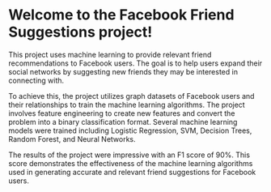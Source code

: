 # Welcome to the Facebook Friend Suggestions project!

This project uses machine learning to provide relevant friend recommendations to Facebook users. The goal is to help users expand their social networks by suggesting new friends they may be interested in connecting with.

To achieve this, the project utilizes graph datasets of Facebook users and their relationships to train the machine learning algorithms. The project involves feature engineering to create new features and convert the problem into a binary classification format. Several machine learning models were trained including Logistic Regression, SVM, Decision Trees, Random Forest, and Neural Networks.

The results of the project were impressive with an F1 score of 90%. This score demonstrates the effectiveness of the machine learning algorithms used in generating accurate and relevant friend suggestions for Facebook users.
